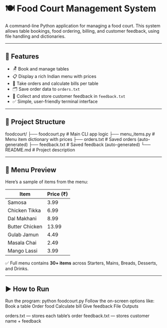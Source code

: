 # 🍽️ Food Court Management System

A command-line Python application for managing a food court. This system allows table bookings, food ordering, billing, and customer feedback, using file handling and dictionaries.

---

## 🧠 Features

- 🪑 Book and manage tables
- 📋 Display a rich Indian menu with prices
- 🧾 Take orders and calculate bills per table
- 🗂 Save order data to `orders.txt`
- 💬 Collect and store customer feedback in `feedback.txt`
- ✅ Simple, user-friendly terminal interface

---

## 📁 Project Structure

foodcourt/
├── foodcourt.py # Main CLI app logic
├── menu_items.py # Menu item dictionary with prices
├── orders.txt # Saved orders (auto-generated)
├── feedback.txt # Saved feedback (auto-generated)
└── README.md # Project description


---

## 🍛 Menu Preview

Here’s a sample of items from the menu:

| Item                        | Price (₹) |
|----------------------------|-----------|
| Samosa                     | 3.99      |
| Chicken Tikka              | 6.99      |
| Dal Makhani                | 8.99      |
| Butter Chicken             | 13.99     |
| Gulab Jamun                | 4.49      |
| Masala Chai                | 2.49      |
| Mango Lassi                | 3.99      |

✅ Full menu contains **30+ items** across Starters, Mains, Breads, Desserts, and Drinks.

---

## ▶️ How to Run

Run the program:
python foodcourt.py
Follow the on-screen options like:
Book a table
Order food
Calculate bill
Give feedback
File Outputs

orders.txt — stores each table’s order
feedback.txt — stores customer name + feedback

